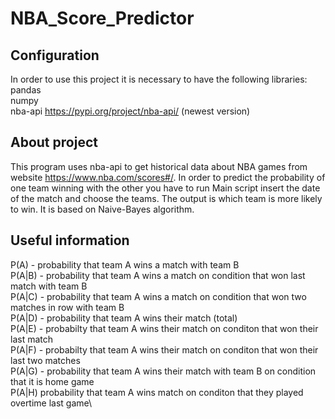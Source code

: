 # NBA_Score_Predictor

## Configuration
In order to use this project it is necessary to have the following libraries:\
pandas\
numpy\
nba-api https://pypi.org/project/nba-api/ (newest version)

## About project
This program uses nba-api to get historical data about NBA games from website https://www.nba.com/scores#/.
In order to predict the probability of one team winning with the other you have to run Main script insert the date of the  match and choose the teams. The output is which team is more likely to win. It is based on Naive-Bayes algorithm. 

## Useful information  
P(A) - probability that team A wins a match with team B  
P(A|B) - probability that team A wins a match on condition that won last match with team B  
P(A|C) - probability that team A wins a match on condition that won two matches in row with team B  
P(A|D) - probability that team A wins their match (total)\
P(A|E) - probabilty that team A wins their match on conditon that won their last match\
P(A|F) - probabilty that team A wins their match on conditon that won their last two matches\
P(A|G) - probability that team A wins their match with team B on condition that it is home game\
P(A|H) probability that team A wins match on conditon that they played overtime last game\

